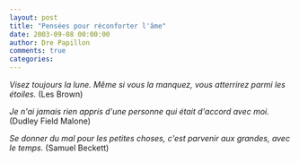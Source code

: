```yaml
---
layout: post
title: "Pensées pour réconforter l'âme"
date: 2003-09-08 00:00:00
author: Dre Papillon
comments: true
categories: 
---
```



*Visez toujours la lune. Même si vous la manquez, vous atterrirez parmi les étoiles.*  (Les Brown)

*Je n'ai jamais rien appris d'une personne qui était d'accord avec moi.*  (Dudley Field Malone)

*Se donner du mal pour les petites choses, c'est parvenir aux grandes, avec le temps.* (Samuel Beckett)
